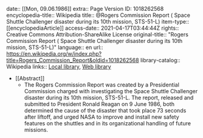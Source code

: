 date:: [[Mon, 09.06.1986]]
extra:: Page Version ID: 1018262568
encyclopedia-title:: Wikipedia
title:: @Rogers Commission Report ( Space Shuttle Challenger disaster during its 10th mission, STS-51-L)
item-type:: [[encyclopediaArticle]]
access-date:: 2021-04-17T03:44:44Z
rights:: Creative Commons Attribution-ShareAlike License
original-title:: "Rogers Commission Report ( Space Shuttle Challenger disaster during its 10th mission, STS-51-L)"
language:: en
url:: https://en.wikipedia.org/w/index.php?title=Rogers_Commission_Report&oldid=1018262568
library-catalog:: Wikipedia
links:: [Local library](zotero://select/library/items/INSWUVZR), [Web library](https://www.zotero.org/users/6520516/items/INSWUVZR)

- [[Abstract]]
	- The Rogers Commission Report was created by a Presidential Commission charged with investigating the Space Shuttle Challenger disaster during its 10th mission, STS-51-L. The report, released and submitted to President Ronald Reagan on 9 June 1986, both determined the cause of the disaster that took place 73 seconds after liftoff, and urged NASA to improve and install new safety features on the shuttles and in its organizational handling of future missions.